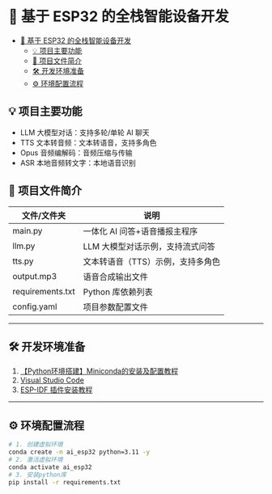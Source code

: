 


# 🚀 基于 ESP32 的全栈智能设备开发

 
  
  
- [🚀 基于 ESP32 的全栈智能设备开发](#-基于-esp32-的全栈智能设备开发)
  - [💡 项目主要功能](#-项目主要功能)
  - [📁 项目文件简介](#-项目文件简介)
  - [🛠️ 开发环境准备](#️-开发环境准备)
  - [⚙️ 环境配置流程](#️-环境配置流程)
    



## 💡 项目主要功能

- LLM 大模型对话：支持多轮/单轮 AI 聊天
- TTS 文本转音频：文本转语音，支持多角色
- Opus 音频编解码：音频压缩与传输
- ASR 本地音频转文字：本地语音识别

 
## 📁 项目文件简介

| 文件/文件夹         | 说明                                   |
|---------------------|---------------------------------------|
| main.py             | 一体化 AI 问答+语音播报主程序           |
| llm.py              | LLM 大模型对话示例，支持流式问答        |
| tts.py              | 文本转语音（TTS）示例，支持多角色       |
| output.mp3          | 语音合成输出文件                       | 
| requirements.txt    | Python 库依赖列表                      | 
| config.yaml         | 项目参数配置文件                       | 


---


## 🛠️ 开发环境准备

1. [【Python环境搭建】Miniconda的安装及配置教程](https://blog.csdn.net/AlgoZZi/article/details/145074821?ops_request_misc=%257B%2522request%255Fid%2522%253A%2522b8d7c9378b6fe8ef91ed19aca136a061%2522%252C%2522scm%2522%253A%252220140713.130102334..%2522%257D&request_id=b8d7c9378b6fe8ef91ed19aca136a061&biz_id=0&utm_medium=distribute.pc_search_result.none-task-blog-2~all~top_positive~default-1-145074821-null-null.142^v102^pc_search_result_base7&utm_term=miniconda%E5%AE%89%E8%A3%85&spm=1018.2226.3001.4187)
2. [Visual Studio Code](https://code.visualstudio.com/)
3. [ESP-IDF 插件安装教程](https://blog.csdn.net/qq_57139623/article/details/147322963)

---


## ⚙️ 环境配置流程

```bash
# 1. 创建虚拟环境
conda create -n ai_esp32 python=3.11 -y
# 2. 激活虚拟环境
conda activate ai_esp32
# 3. 安装python库
pip install -r requirements.txt 
```
 
 


